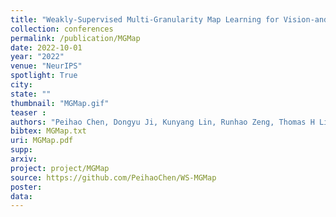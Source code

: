```yaml
---
title: "Weakly-Supervised Multi-Granularity Map Learning for Vision-and-Language Navigation"
collection: conferences
permalink: /publication/MGMap
date: 2022-10-01
year: "2022"
venue: "NeurIPS"
spotlight: True
city: 
state: ""
thumbnail: "MGMap.gif"
teaser : 
authors: "Peihao Chen, Dongyu Ji, Kunyang Lin, Runhao Zeng, Thomas H Li, Mingkui Tan, Chuang Gan"
bibtex: MGMap.txt
uri: MGMap.pdf
supp:
arxiv: 
project: project/MGMap
source: https://github.com/PeihaoChen/WS-MGMap
poster: 
data:
---
```

